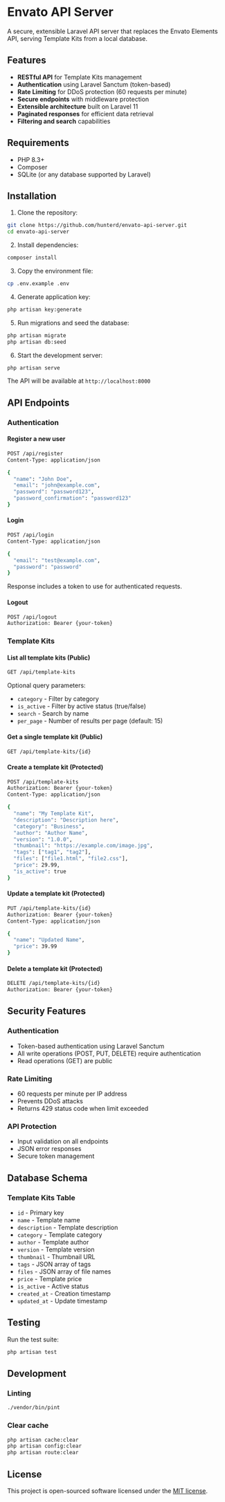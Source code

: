 # Envato API Server

A secure, extensible Laravel API server that replaces the Envato Elements API, serving Template Kits from a local database.

## Features

- **RESTful API** for Template Kits management
- **Authentication** using Laravel Sanctum (token-based)
- **Rate Limiting** for DDoS protection (60 requests per minute)
- **Secure endpoints** with middleware protection
- **Extensible architecture** built on Laravel 11
- **Paginated responses** for efficient data retrieval
- **Filtering and search** capabilities

## Requirements

- PHP 8.3+
- Composer
- SQLite (or any database supported by Laravel)

## Installation

1. Clone the repository:
```bash
git clone https://github.com/hunterd/envato-api-server.git
cd envato-api-server
```

2. Install dependencies:
```bash
composer install
```

3. Copy the environment file:
```bash
cp .env.example .env
```

4. Generate application key:
```bash
php artisan key:generate
```

5. Run migrations and seed the database:
```bash
php artisan migrate
php artisan db:seed
```

6. Start the development server:
```bash
php artisan serve
```

The API will be available at `http://localhost:8000`

## API Endpoints

### Authentication

#### Register a new user
```bash
POST /api/register
Content-Type: application/json

{
  "name": "John Doe",
  "email": "john@example.com",
  "password": "password123",
  "password_confirmation": "password123"
}
```

#### Login
```bash
POST /api/login
Content-Type: application/json

{
  "email": "test@example.com",
  "password": "password"
}
```

Response includes a token to use for authenticated requests.

#### Logout
```bash
POST /api/logout
Authorization: Bearer {your-token}
```

### Template Kits

#### List all template kits (Public)
```bash
GET /api/template-kits
```

Optional query parameters:
- `category` - Filter by category
- `is_active` - Filter by active status (true/false)
- `search` - Search by name
- `per_page` - Number of results per page (default: 15)

#### Get a single template kit (Public)
```bash
GET /api/template-kits/{id}
```

#### Create a template kit (Protected)
```bash
POST /api/template-kits
Authorization: Bearer {your-token}
Content-Type: application/json

{
  "name": "My Template Kit",
  "description": "Description here",
  "category": "Business",
  "author": "Author Name",
  "version": "1.0.0",
  "thumbnail": "https://example.com/image.jpg",
  "tags": ["tag1", "tag2"],
  "files": ["file1.html", "file2.css"],
  "price": 29.99,
  "is_active": true
}
```

#### Update a template kit (Protected)
```bash
PUT /api/template-kits/{id}
Authorization: Bearer {your-token}
Content-Type: application/json

{
  "name": "Updated Name",
  "price": 39.99
}
```

#### Delete a template kit (Protected)
```bash
DELETE /api/template-kits/{id}
Authorization: Bearer {your-token}
```

## Security Features

### Authentication
- Token-based authentication using Laravel Sanctum
- All write operations (POST, PUT, DELETE) require authentication
- Read operations (GET) are public

### Rate Limiting
- 60 requests per minute per IP address
- Prevents DDoS attacks
- Returns 429 status code when limit exceeded

### API Protection
- Input validation on all endpoints
- JSON error responses
- Secure token management

## Database Schema

### Template Kits Table
- `id` - Primary key
- `name` - Template name
- `description` - Template description
- `category` - Template category
- `author` - Template author
- `version` - Template version
- `thumbnail` - Thumbnail URL
- `tags` - JSON array of tags
- `files` - JSON array of file names
- `price` - Template price
- `is_active` - Active status
- `created_at` - Creation timestamp
- `updated_at` - Update timestamp

## Testing

Run the test suite:
```bash
php artisan test
```

## Development

### Linting
```bash
./vendor/bin/pint
```

### Clear cache
```bash
php artisan cache:clear
php artisan config:clear
php artisan route:clear
```

## License

This project is open-sourced software licensed under the [MIT license](https://opensource.org/licenses/MIT).
